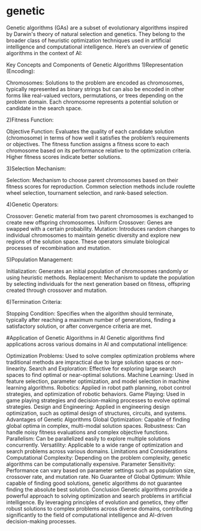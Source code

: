 # genetic
Genetic algorithms (GAs) are a subset of evolutionary algorithms inspired by Darwin's theory of natural selection and genetics. They belong to the broader class of heuristic optimization techniques used in artificial intelligence and computational intelligence. Here’s an overview of genetic algorithms in the context of AI:

Key Concepts and Components of Genetic Algorithms
1)Representation (Encoding):

Chromosomes: Solutions to the problem are encoded as chromosomes, typically represented as binary strings but can also be encoded in other forms like real-valued vectors, permutations, or trees depending on the problem domain.
Each chromosome represents a potential solution or candidate in the search space.

2)Fitness Function:

Objective Function: Evaluates the quality of each candidate solution (chromosome) in terms of how well it satisfies the problem’s requirements or objectives.
The fitness function assigns a fitness score to each chromosome based on its performance relative to the optimization criteria. Higher fitness scores indicate better solutions.

3)Selection Mechanism:

Selection: Mechanism to choose parent chromosomes based on their fitness scores for reproduction.
Common selection methods include roulette wheel selection, tournament selection, and rank-based selection.

4)Genetic Operators:

Crossover: Genetic material from two parent chromosomes is exchanged to create new offspring chromosomes.
Uniform Crossover: Genes are swapped with a certain probability.
Mutation: Introduces random changes to individual chromosomes to maintain genetic diversity and explore new regions of the solution space.
These operators simulate biological processes of recombination and mutation.

5)Population Management:

Initialization: Generates an initial population of chromosomes randomly or using heuristic methods.
Replacement: Mechanism to update the population by selecting individuals for the next generation based on fitness, offspring created through crossover and mutation.

6)Termination Criteria:

Stopping Condition: Specifies when the algorithm should terminate, typically after reaching a maximum number of generations, finding a satisfactory solution, or after convergence criteria are met.

#Application of Genetic Algorithms in AI
Genetic algorithms find applications across various domains in AI and computational intelligence:

Optimization Problems: Used to solve complex optimization problems where traditional methods are impractical due to large solution spaces or non-linearity.
Search and Exploration: Effective for exploring large search spaces to find optimal or near-optimal solutions.
Machine Learning: Used in feature selection, parameter optimization, and model selection in machine learning algorithms.
Robotics: Applied in robot path planning, robot control strategies, and optimization of robotic behaviors.
Game Playing: Used in game playing strategies and decision-making processes to evolve optimal strategies.
Design and Engineering: Applied in engineering design optimization, such as optimal design of structures, circuits, and systems.
Advantages of Genetic Algorithms
Global Optimization: Capable of finding global optima in complex, multi-modal solution spaces.
Robustness: Can handle noisy fitness evaluations and complex objective functions.
Parallelism: Can be parallelized easily to explore multiple solutions concurrently.
Versatility: Applicable to a wide range of optimization and search problems across various domains.
Limitations and Considerations
Computational Complexity: Depending on the problem complexity, genetic algorithms can be computationally expensive.
Parameter Sensitivity: Performance can vary based on parameter settings such as population size, crossover rate, and mutation rate.
No Guarantee of Global Optimum: While capable of finding good solutions, genetic algorithms do not guarantee finding the absolute best solution.
Conclusion
Genetic algorithms provide a powerful approach to solving optimization and search problems in artificial intelligence. By leveraging principles of evolution and genetics, they offer robust solutions to complex problems across diverse domains, contributing significantly to the field of computational intelligence and AI-driven decision-making processes.

